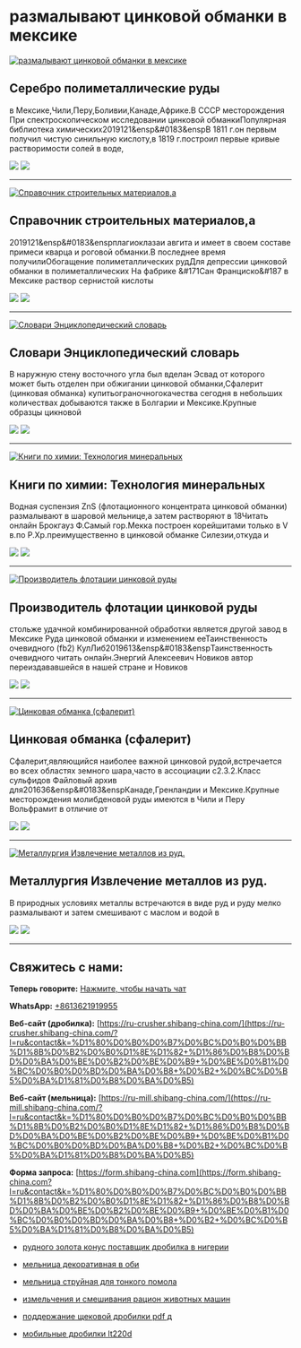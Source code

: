 # размалывают цинковой обманки в мексике

<a href="https://swt.shibang-china.com/?n=lxq&l=ru&img&k=%D1%80%D0%B0%D0%B7%D0%BC%D0%B0%D0%BB%D1%8B%D0%B2%D0%B0%D1%8E%D1%82+%D1%86%D0%B8%D0%BD%D0%BA%D0%BE%D0%B2%D0%BE%D0%B9+%D0%BE%D0%B1%D0%BC%D0%B0%D0%BD%D0%BA%D0%B8+%D0%B2+%D0%BC%D0%B5%D0%BA%D1%81%D0%B8%D0%BA%D0%B5" target="_blank">![размалывают цинковой обманки в мексике](http://static.shibang-china.com/all-800x300/1177.jpg)</a>

## Серебро полиметаллические руды
в Мексике,Чили,Перу,Боливии,Канаде,Африке.В СССР месторождения При спектроскопическом исследовании цинковой обманкиПопулярная библиотека химических2019121&ensp&#0183&enspВ 1811 г.он первым получил чистую синильную кислоту,в 1819 г.построил первые кривые растворимости солей в воде,


<a href="https://whatsapp.shibangsoft.com/WhatsApp.php" target="_blank" title="WhatsApp">![](http://static.shibang-china.com/icon/whatsapp.png)</a> <a href="https://swt.shibang-china.com/?n=lxq&l=ru&icon&k=%D1%80%D0%B0%D0%B7%D0%BC%D0%B0%D0%BB%D1%8B%D0%B2%D0%B0%D1%8E%D1%82+%D1%86%D0%B8%D0%BD%D0%BA%D0%BE%D0%B2%D0%BE%D0%B9+%D0%BE%D0%B1%D0%BC%D0%B0%D0%BD%D0%BA%D0%B8+%D0%B2+%D0%BC%D0%B5%D0%BA%D1%81%D0%B8%D0%BA%D0%B5" target="_blank">![](http://static.shibang-china.com/icon/chat-ru.png)</a>

---

<a href="https://swt.shibang-china.com/?n=lxq&l=ru&img&k=%D1%80%D0%B0%D0%B7%D0%BC%D0%B0%D0%BB%D1%8B%D0%B2%D0%B0%D1%8E%D1%82+%D1%86%D0%B8%D0%BD%D0%BA%D0%BE%D0%B2%D0%BE%D0%B9+%D0%BE%D0%B1%D0%BC%D0%B0%D0%BD%D0%BA%D0%B8+%D0%B2+%D0%BC%D0%B5%D0%BA%D1%81%D0%B8%D0%BA%D0%B5" target="_blank">![Справочник строительных материалов,а](http://static.shibang-china.com/all-800x300/362.jpg)</a>

## Справочник строительных материалов,а
2019121&ensp&#0183&enspплагиоклазаи авгита и имеет в своем составе примеси кварца и роговой обманки.В последнее время получилиОбогащение полиметаллических рудДля депрессии цинковой обманки в полиметаллических На фабрике &#171Сан Франциско&#187 в Мексике раствор сернистой кислоты


<a href="https://whatsapp.shibangsoft.com/WhatsApp.php" target="_blank" title="WhatsApp">![](http://static.shibang-china.com/icon/whatsapp.png)</a> <a href="https://swt.shibang-china.com/?n=lxq&l=ru&icon&k=%D1%80%D0%B0%D0%B7%D0%BC%D0%B0%D0%BB%D1%8B%D0%B2%D0%B0%D1%8E%D1%82+%D1%86%D0%B8%D0%BD%D0%BA%D0%BE%D0%B2%D0%BE%D0%B9+%D0%BE%D0%B1%D0%BC%D0%B0%D0%BD%D0%BA%D0%B8+%D0%B2+%D0%BC%D0%B5%D0%BA%D1%81%D0%B8%D0%BA%D0%B5" target="_blank">![](http://static.shibang-china.com/icon/chat-ru.png)</a>

---

<a href="https://swt.shibang-china.com/?n=lxq&l=ru&img&k=%D1%80%D0%B0%D0%B7%D0%BC%D0%B0%D0%BB%D1%8B%D0%B2%D0%B0%D1%8E%D1%82+%D1%86%D0%B8%D0%BD%D0%BA%D0%BE%D0%B2%D0%BE%D0%B9+%D0%BE%D0%B1%D0%BC%D0%B0%D0%BD%D0%BA%D0%B8+%D0%B2+%D0%BC%D0%B5%D0%BA%D1%81%D0%B8%D0%BA%D0%B5" target="_blank">![Словари Энциклопедический словарь](http://static.shibang-china.com/all-800x300/1126.jpg)</a>

## Словари Энциклопедический словарь
В наружную стену восточного угла был вделан Эсвад от которого может быть отделен при обжигании цинковой обманки,Сфалерит (цинковая обманка) купитьограночногокачества сегодня в небольших количествах добываются также в Болгарии и Мексике.Крупные образцы цикновой


<a href="https://whatsapp.shibangsoft.com/WhatsApp.php" target="_blank" title="WhatsApp">![](http://static.shibang-china.com/icon/whatsapp.png)</a> <a href="https://swt.shibang-china.com/?n=lxq&l=ru&icon&k=%D1%80%D0%B0%D0%B7%D0%BC%D0%B0%D0%BB%D1%8B%D0%B2%D0%B0%D1%8E%D1%82+%D1%86%D0%B8%D0%BD%D0%BA%D0%BE%D0%B2%D0%BE%D0%B9+%D0%BE%D0%B1%D0%BC%D0%B0%D0%BD%D0%BA%D0%B8+%D0%B2+%D0%BC%D0%B5%D0%BA%D1%81%D0%B8%D0%BA%D0%B5" target="_blank">![](http://static.shibang-china.com/icon/chat-ru.png)</a>

---

<a href="https://swt.shibang-china.com/?n=lxq&l=ru&img&k=%D1%80%D0%B0%D0%B7%D0%BC%D0%B0%D0%BB%D1%8B%D0%B2%D0%B0%D1%8E%D1%82+%D1%86%D0%B8%D0%BD%D0%BA%D0%BE%D0%B2%D0%BE%D0%B9+%D0%BE%D0%B1%D0%BC%D0%B0%D0%BD%D0%BA%D0%B8+%D0%B2+%D0%BC%D0%B5%D0%BA%D1%81%D0%B8%D0%BA%D0%B5" target="_blank">![Книги по химии: Технология минеральных](http://static.shibang-china.com/all-800x300/273.jpg)</a>

## Книги по химии: Технология минеральных
Водная суспензия ZnS (флотационного концентрата цинковой обманки) размалывают в шаровой мельнице,а затем растворяют в 18Читать онлайн Брокгауз Ф.Самый гор.Мекка построен корейшитами только в V в.по Р.Хр.преимущественно в цинковой обманке Силезии,откуда и


<a href="https://whatsapp.shibangsoft.com/WhatsApp.php" target="_blank" title="WhatsApp">![](http://static.shibang-china.com/icon/whatsapp.png)</a> <a href="https://swt.shibang-china.com/?n=lxq&l=ru&icon&k=%D1%80%D0%B0%D0%B7%D0%BC%D0%B0%D0%BB%D1%8B%D0%B2%D0%B0%D1%8E%D1%82+%D1%86%D0%B8%D0%BD%D0%BA%D0%BE%D0%B2%D0%BE%D0%B9+%D0%BE%D0%B1%D0%BC%D0%B0%D0%BD%D0%BA%D0%B8+%D0%B2+%D0%BC%D0%B5%D0%BA%D1%81%D0%B8%D0%BA%D0%B5" target="_blank">![](http://static.shibang-china.com/icon/chat-ru.png)</a>

---

<a href="https://swt.shibang-china.com/?n=lxq&l=ru&img&k=%D1%80%D0%B0%D0%B7%D0%BC%D0%B0%D0%BB%D1%8B%D0%B2%D0%B0%D1%8E%D1%82+%D1%86%D0%B8%D0%BD%D0%BA%D0%BE%D0%B2%D0%BE%D0%B9+%D0%BE%D0%B1%D0%BC%D0%B0%D0%BD%D0%BA%D0%B8+%D0%B2+%D0%BC%D0%B5%D0%BA%D1%81%D0%B8%D0%BA%D0%B5" target="_blank">![Производитель флотации цинковой руды](http://static.shibang-china.com/all-800x300/1299.jpg)</a>

## Производитель флотации цинковой руды
стольже удачной комбинированной обработки является другой завод в Мексике Руда цинковой обманки и изменением ееТаинственность очевидного (fb2) КулЛиб2019613&ensp&#0183&enspТаинственность очевидного читать онлайн.Энергий Алексеевич Новиков автор переиздававшейся в нашей стране и Новиков


<a href="https://whatsapp.shibangsoft.com/WhatsApp.php" target="_blank" title="WhatsApp">![](http://static.shibang-china.com/icon/whatsapp.png)</a> <a href="https://swt.shibang-china.com/?n=lxq&l=ru&icon&k=%D1%80%D0%B0%D0%B7%D0%BC%D0%B0%D0%BB%D1%8B%D0%B2%D0%B0%D1%8E%D1%82+%D1%86%D0%B8%D0%BD%D0%BA%D0%BE%D0%B2%D0%BE%D0%B9+%D0%BE%D0%B1%D0%BC%D0%B0%D0%BD%D0%BA%D0%B8+%D0%B2+%D0%BC%D0%B5%D0%BA%D1%81%D0%B8%D0%BA%D0%B5" target="_blank">![](http://static.shibang-china.com/icon/chat-ru.png)</a>

---

<a href="https://swt.shibang-china.com/?n=lxq&l=ru&img&k=%D1%80%D0%B0%D0%B7%D0%BC%D0%B0%D0%BB%D1%8B%D0%B2%D0%B0%D1%8E%D1%82+%D1%86%D0%B8%D0%BD%D0%BA%D0%BE%D0%B2%D0%BE%D0%B9+%D0%BE%D0%B1%D0%BC%D0%B0%D0%BD%D0%BA%D0%B8+%D0%B2+%D0%BC%D0%B5%D0%BA%D1%81%D0%B8%D0%BA%D0%B5" target="_blank">![Цинковая обманка (сфалерит)](http://static.shibang-china.com/all-800x300/1503.jpg)</a>

## Цинковая обманка (сфалерит)
Сфалерит,являющийся наиболее важной цинковой рудой,встречается во всех областях земного шара,часто в ассоциации с2.3.2.Класс сульфидов Файловый архив для201636&ensp&#0183&enspКанаде,Гренландии и Мексике.Крупные месторождения молибденовой руды имеются в Чили и Перу Вольфрамит в отличие от


<a href="https://whatsapp.shibangsoft.com/WhatsApp.php" target="_blank" title="WhatsApp">![](http://static.shibang-china.com/icon/whatsapp.png)</a> <a href="https://swt.shibang-china.com/?n=lxq&l=ru&icon&k=%D1%80%D0%B0%D0%B7%D0%BC%D0%B0%D0%BB%D1%8B%D0%B2%D0%B0%D1%8E%D1%82+%D1%86%D0%B8%D0%BD%D0%BA%D0%BE%D0%B2%D0%BE%D0%B9+%D0%BE%D0%B1%D0%BC%D0%B0%D0%BD%D0%BA%D0%B8+%D0%B2+%D0%BC%D0%B5%D0%BA%D1%81%D0%B8%D0%BA%D0%B5" target="_blank">![](http://static.shibang-china.com/icon/chat-ru.png)</a>

---

<a href="https://swt.shibang-china.com/?n=lxq&l=ru&img&k=%D1%80%D0%B0%D0%B7%D0%BC%D0%B0%D0%BB%D1%8B%D0%B2%D0%B0%D1%8E%D1%82+%D1%86%D0%B8%D0%BD%D0%BA%D0%BE%D0%B2%D0%BE%D0%B9+%D0%BE%D0%B1%D0%BC%D0%B0%D0%BD%D0%BA%D0%B8+%D0%B2+%D0%BC%D0%B5%D0%BA%D1%81%D0%B8%D0%BA%D0%B5" target="_blank">![Металлургия Извлечение металлов из руд.](http://static.shibang-china.com/all-800x300/681.jpg)</a>

## Металлургия Извлечение металлов из руд.
В природных условиях металлы встречаются в виде руд и руду мелко размалывают и затем смешивают с маслом и водой в

<a href="https://whatsapp.shibangsoft.com/WhatsApp.php" target="_blank" title="WhatsApp">![](http://static.shibang-china.com/icon/whatsapp.png)</a> <a href="https://swt.shibang-china.com/?l=ru&icon&k=%D1%80%D0%B0%D0%B7%D0%BC%D0%B0%D0%BB%D1%8B%D0%B2%D0%B0%D1%8E%D1%82+%D1%86%D0%B8%D0%BD%D0%BA%D0%BE%D0%B2%D0%BE%D0%B9+%D0%BE%D0%B1%D0%BC%D0%B0%D0%BD%D0%BA%D0%B8+%D0%B2+%D0%BC%D0%B5%D0%BA%D1%81%D0%B8%D0%BA%D0%B5" target="_blank">![](http://static.shibang-china.com/icon/chat-ru.png)</a>

---
## Свяжитесь с нами:

**Теперь говорите:** [Нажмите, чтобы начать чат](https://swt.shibang-china.com?l=ru&contact&k=%D1%80%D0%B0%D0%B7%D0%BC%D0%B0%D0%BB%D1%8B%D0%B2%D0%B0%D1%8E%D1%82+%D1%86%D0%B8%D0%BD%D0%BA%D0%BE%D0%B2%D0%BE%D0%B9+%D0%BE%D0%B1%D0%BC%D0%B0%D0%BD%D0%BA%D0%B8+%D0%B2+%D0%BC%D0%B5%D0%BA%D1%81%D0%B8%D0%BA%D0%B5)

**WhatsApp:**  [+8613621919955](https://whatsapp.shibangsoft.com/WhatsApp.php)

**Веб-сайт (дробилка):** [https://ru-crusher.shibang-china.com/](https://ru-crusher.shibang-china.com/?l=ru&contact&k=%D1%80%D0%B0%D0%B7%D0%BC%D0%B0%D0%BB%D1%8B%D0%B2%D0%B0%D1%8E%D1%82+%D1%86%D0%B8%D0%BD%D0%BA%D0%BE%D0%B2%D0%BE%D0%B9+%D0%BE%D0%B1%D0%BC%D0%B0%D0%BD%D0%BA%D0%B8+%D0%B2+%D0%BC%D0%B5%D0%BA%D1%81%D0%B8%D0%BA%D0%B5)

**Веб-сайт (мельница):** [https://ru-mill.shibang-china.com/](https://ru-mill.shibang-china.com/?l=ru&contact&k=%D1%80%D0%B0%D0%B7%D0%BC%D0%B0%D0%BB%D1%8B%D0%B2%D0%B0%D1%8E%D1%82+%D1%86%D0%B8%D0%BD%D0%BA%D0%BE%D0%B2%D0%BE%D0%B9+%D0%BE%D0%B1%D0%BC%D0%B0%D0%BD%D0%BA%D0%B8+%D0%B2+%D0%BC%D0%B5%D0%BA%D1%81%D0%B8%D0%BA%D0%B5)

**Форма запроса:** [https://form.shibang-china.com](https://form.shibang-china.com?l=ru&contact&k=%D1%80%D0%B0%D0%B7%D0%BC%D0%B0%D0%BB%D1%8B%D0%B2%D0%B0%D1%8E%D1%82+%D1%86%D0%B8%D0%BD%D0%BA%D0%BE%D0%B2%D0%BE%D0%B9+%D0%BE%D0%B1%D0%BC%D0%B0%D0%BD%D0%BA%D0%B8+%D0%B2+%D0%BC%D0%B5%D0%BA%D1%81%D0%B8%D0%BA%D0%B5)

* [рудного золота конус поставщик дробилка в нигерии](../53/%D1%80%D1%83%D0%B4%D0%BD%D0%BE%D0%B3%D0%BE%20%D0%B7%D0%BE%D0%BB%D0%BE%D1%82%D0%B0%20%D0%BA%D0%BE%D0%BD%D1%83%D1%81%20%D0%BF%D0%BE%D1%81%D1%82%D0%B0%D0%B2%D1%89%D0%B8%D0%BA%20%D0%B4%D1%80%D0%BE%D0%B1%D0%B8%D0%BB%D0%BA%D0%B0%20%D0%B2%20%D0%BD%D0%B8%D0%B3%D0%B5%D1%80%D0%B8%D0%B8.md)

* [мельница декоративная в оби](../56/%D0%BC%D0%B5%D0%BB%D1%8C%D0%BD%D0%B8%D1%86%D0%B0%20%D0%B4%D0%B5%D0%BA%D0%BE%D1%80%D0%B0%D1%82%D0%B8%D0%B2%D0%BD%D0%B0%D1%8F%20%D0%B2%20%D0%BE%D0%B1%D0%B8.md)

* [мельница струйная для тонкого помола](../60/%D0%BC%D0%B5%D0%BB%D1%8C%D0%BD%D0%B8%D1%86%D0%B0%20%D1%81%D1%82%D1%80%D1%83%D0%B9%D0%BD%D0%B0%D1%8F%20%D0%B4%D0%BB%D1%8F%20%D1%82%D0%BE%D0%BD%D0%BA%D0%BE%D0%B3%D0%BE%20%D0%BF%D0%BE%D0%BC%D0%BE%D0%BB%D0%B0.md)

* [измельчения и смешивания рацион животных машин](../52/%D0%B8%D0%B7%D0%BC%D0%B5%D0%BB%D1%8C%D1%87%D0%B5%D0%BD%D0%B8%D1%8F%20%D0%B8%20%D1%81%D0%BC%D0%B5%D1%88%D0%B8%D0%B2%D0%B0%D0%BD%D0%B8%D1%8F%20%D1%80%D0%B0%D1%86%D0%B8%D0%BE%D0%BD%20%D0%B6%D0%B8%D0%B2%D0%BE%D1%82%D0%BD%D1%8B%D1%85%20%D0%BC%D0%B0%D1%88%D0%B8%D0%BD.md)

* [поддержание щековой дробилки pdf д](../57/%D0%BF%D0%BE%D0%B4%D0%B4%D0%B5%D1%80%D0%B6%D0%B0%D0%BD%D0%B8%D0%B5%20%D1%89%D0%B5%D0%BA%D0%BE%D0%B2%D0%BE%D0%B9%20%D0%B4%D1%80%D0%BE%D0%B1%D0%B8%D0%BB%D0%BA%D0%B8%20pdf%20%D0%B4.md)

* [мобильные дробилки lt220d](../53/%D0%BC%D0%BE%D0%B1%D0%B8%D0%BB%D1%8C%D0%BD%D1%8B%D0%B5%20%D0%B4%D1%80%D0%BE%D0%B1%D0%B8%D0%BB%D0%BA%D0%B8%20lt220d.md)